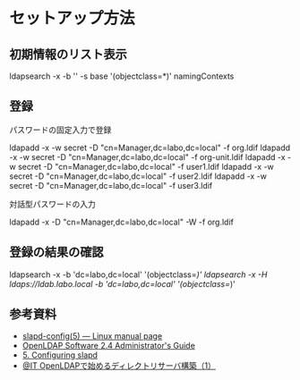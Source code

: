 # セットアップ方法


## 初期情報のリスト表示

ldapsearch -x -b '' -s base '(objectclass=*)' namingContexts



## 登録

パスワードの固定入力で登録

ldapadd -x -w secret -D "cn=Manager,dc=labo,dc=local" -f org.ldif
ldapadd -x -w secret -D "cn=Manager,dc=labo,dc=local" -f org-unit.ldif
ldapadd -x -w secret -D "cn=Manager,dc=labo,dc=local" -f user1.ldif 
ldapadd -x -w secret -D "cn=Manager,dc=labo,dc=local" -f user2.ldif
ldapadd -x -w secret -D "cn=Manager,dc=labo,dc=local" -f user3.ldif  


対話型パスワードの入力

ldapadd -x -D "cn=Manager,dc=labo,dc=local" -W -f org.ldif



## 登録の結果の確認

ldapsearch -x -b 'dc=labo,dc=local' '(objectclass=*)'
ldapsearch -x -H ldaps://ldab.labo.local  -b 'dc=labo,dc=local' '(objectclass=*)'


## 参考資料
* [slapd-config(5) — Linux manual page](https://man7.org/linux/man-pages/man5/slapd-config.5.html)
* [OpenLDAP Software 2.4 Administrator's Guide](https://www.openldap.org/doc/admin24/index.html)
* [5. Configuring slapd](https://www.openldap.org/doc/admin24/slapdconf2.html#Configuration%20Example)
* [@IT OpenLDAPで始めるディレクトリサーバ構築（1）](https://www.atmarkit.co.jp/ait/articles/0807/17/news132.html)


